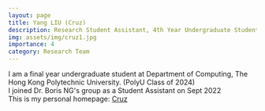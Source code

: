 ```yaml
---
layout: page
title: Yang LIU (Cruz)
description: Research Student Assistant, 4th Year Undergraduate Student in Fintech & AI (PolyU)
img: assets/img/cruz1.jpg
importance: 4
category: Research Team
---
```


I am a final year undergraduate student at Department of Computing, The Hong Kong Polytechnic University. (PolyU Class of 2024)<br>
I joined Dr. Boris NG's group as a Student Assistant on Sept 2022<br>
This is my personal homepage: <a href="">Cruz</a>






